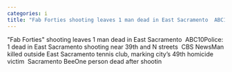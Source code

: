 ```yaml
---
categories: i
title: "Fab Forties shooting leaves 1 man dead in East Sacramento  ABC10"
---
```

"Fab Forties" shooting leaves 1 man dead in East Sacramento&nbsp;&nbsp;ABC10Police: 1 dead in East Sacramento shooting near 39th and N streets&nbsp;&nbsp;CBS NewsMan killed outside East Sacramento tennis club, marking city’s 49th homicide victim&nbsp;&nbsp;Sacramento BeeOne person dead after shootin